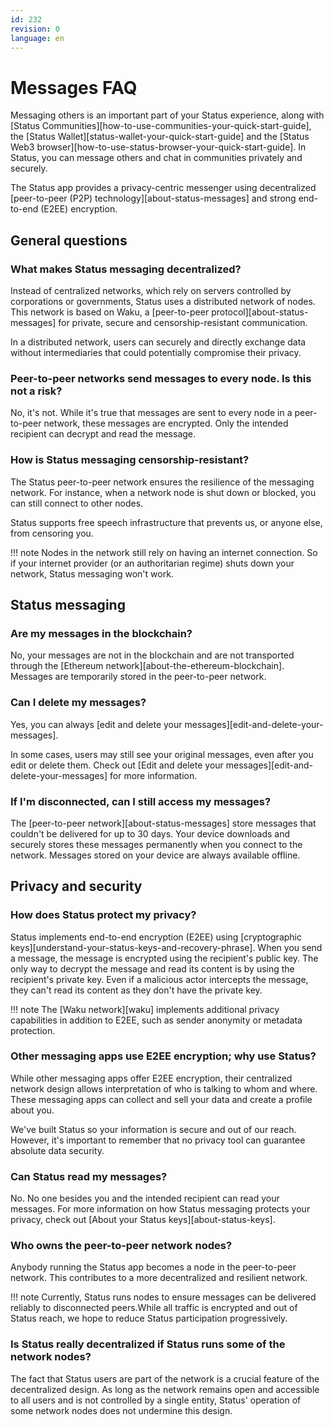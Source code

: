 ```yaml
---
id: 232
revision: 0
language: en
---
```


# Messages FAQ

Messaging others is an important part of your Status experience, along with [Status Communities][how-to-use-communities-your-quick-start-guide], the [Status Wallet][status-wallet-your-quick-start-guide] and the [Status Web3 browser][how-to-use-status-browser-your-quick-start-guide]. In Status, you can message others and chat in communities privately and securely.

The Status app provides a privacy-centric messenger using decentralized [peer-to-peer (P2P) technology][about-status-messages] and strong end-to-end (E2EE) encryption.

## General questions

### What makes Status messaging decentralized?

Instead of centralized networks, which rely on servers controlled by corporations or governments, Status uses a distributed network of nodes. This network is based on Waku, a [peer-to-peer protocol][about-status-messages] for private, secure and censorship-resistant communication.

In a distributed network, users can securely and directly exchange data without intermediaries that could potentially compromise their privacy.

### Peer-to-peer networks send messages to every node. Is this not a risk?

No, it's not. While it's true that messages are sent to every node in a peer-to-peer network, these messages are encrypted. Only the intended recipient can decrypt and read the message.

### How is Status messaging censorship-resistant?

The Status peer-to-peer network ensures the resilience of the messaging network. For instance, when a network node is shut down or blocked, you can still connect to other nodes.

Status supports free speech infrastructure that prevents us, or anyone else, from censoring you.

!!! note
Nodes in the network still rely on having an internet connection. So if your internet provider (or an authoritarian regime) shuts down your network, Status messaging won't work.

## Status messaging

### Are my messages in the blockchain?

No, your messages are not in the blockchain and are not transported through the [Ethereum network][about-the-ethereum-blockchain]. Messages are temporarily stored in the peer-to-peer network.

### Can I delete my messages?

Yes, you can always [edit and delete your messages][edit-and-delete-your-messages].

In some cases, users may still see your original messages, even after you edit or delete them. Check out [Edit and delete your messages][edit-and-delete-your-messages] for more information.

### If I'm disconnected, can I still access my messages?

The [peer-to-peer network][about-status-messages] store messages that couldn't be delivered for up to 30 days. Your device downloads and securely stores these messages permanently when you connect to the network. Messages stored on your device are always available offline.

## Privacy and security

### How does Status protect my privacy?

Status implements end-to-end encryption (E2EE) using [cryptographic keys][understand-your-status-keys-and-recovery-phrase]. When you send a message, the message is encrypted using the recipient's public key. The only way to decrypt the message and read its content is by using the recipient's private key. Even if a malicious actor intercepts the message, they can't read its content as they don't have the private key.

!!! note
The [Waku network][waku] implements additional privacy capabilities in addition to E2EE, such as sender anonymity or metadata protection.

### Other messaging apps use E2EE encryption; why use Status?

While other messaging apps offer E2EE encryption, their centralized network design allows interpretation of who is talking to whom and where. These messaging apps can collect and sell your data and create a profile about you.

We've built Status so your information is secure and out of our reach. However, it's important to remember that no privacy tool can guarantee absolute data security.

### Can Status read my messages?

No. No one besides you and the intended recipient can read your messages. For more information on how Status messaging protects your privacy, check out [About your Status keys][about-status-keys].

### Who owns the peer-to-peer network nodes?

Anybody running the Status app becomes a node in the peer-to-peer network. This contributes to a more decentralized and resilient network.

!!! note
Currently, Status runs nodes to ensure messages can be delivered reliably to disconnected peers.While all traffic is encrypted and out of Status reach, we hope to reduce Status participation progressively.

### Is Status really decentralized if Status runs some of the network nodes?

The fact that Status users are part of the network is a crucial feature of the decentralized design. As long as the network remains open and accessible to all users and is not controlled by a single entity, Status' operation of some network nodes does not undermine this design.
